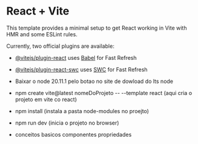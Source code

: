 # React + Vite

This template provides a minimal setup to get React working in Vite with HMR and some ESLint rules.

Currently, two official plugins are available:

- [@vitejs/plugin-react](https://github.com/vitejs/vite-plugin-react/blob/main/packages/plugin-react/README.md) uses [Babel](https://babeljs.io/) for Fast Refresh
- [@vitejs/plugin-react-swc](https://github.com/vitejs/vite-plugin-react-swc) uses [SWC](https://swc.rs/) for Fast Refresh


- Baixar o node 20.11.1 pelo botao no site de dowload do lts node
- npm create vite@latest nomeDoProjeto -- --template react (aqui cria o projeto em vite co react)
- npm install (instala a pasta node-modules no proejto)
- npm run dev (inicia o projeto no browser)

- conceitos basicos
componentes
propriedades